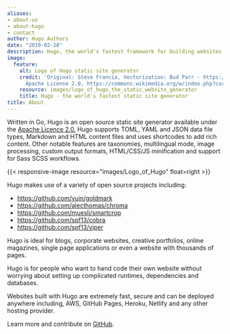 ```yaml
---
aliases:
- about-us
- about-hugo
- contact
author: Hugo Authors
date: "2019-02-28"
description: Hugo, the world's fastest framework for building websites
image:
  feature:
    alt: Logo of Hugo static site generator
    credit: 'Original: Steve Francia, Vectorization: Bud Parr - https://raw.githubusercontent.com/gohugoio/gohugoioTheme/master/layouts/partials/svg/hugo-logo-wide.svg,
      Apache License 2.0, https://commons.wikimedia.org/w/index.php?curid=77552265'
    resource: images/logo_of_hugo_the_static_website_generator
    title: Hugo - the world's fastest static site generator
title: About
---
```


Written in Go, Hugo is an open source static site generator available under the [Apache Licence 2.0.](https://github.com/gohugoio/hugo/blob/master/LICENSE) Hugo supports TOML, YAML and JSON data file types, Markdown and HTML content files and uses shortcodes to add rich content. Other notable features are taxonomies, multilingual mode, image processing, custom output formats, HTML/CSS/JS minification and support for Sass SCSS workflows.

{{< responsive-image resource="images/Logo_of_Hugo" float=right >}}

Hugo makes use of a variety of open source projects including:

* https://github.com/yuin/goldmark
* https://github.com/alecthomas/chroma
* https://github.com/muesli/smartcrop
* https://github.com/spf13/cobra
* https://github.com/spf13/viper

Hugo is ideal for blogs, corporate websites, creative portfolios, online magazines, single page applications or even a website with thousands of pages.

Hugo is for people who want to hand code their own website without worrying about setting up complicated runtimes, dependencies and databases.

Websites built with Hugo are extremely fast, secure and can be deployed anywhere including, AWS, GitHub Pages, Heroku, Netlify and any other hosting provider.

Learn more and contribute on [GitHub](https://github.com/gohugoio).
